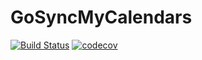 # GoSyncMyCalendars

[![Build Status](https://travis-ci.com/TetAlius/GoSyncMyCalendars.svg?token=yzvUuJkfxjU5yMcMYcdq&branch=master)](https://travis-ci.com/TetAlius/GoSyncMyCalendars)
[![codecov](https://codecov.io/gh/TetAlius/GoSyncMyCalendars/branch/master/graph/badge.svg?token=dkwvwfDqdA)](https://codecov.io/gh/TetAlius/GoSyncMyCalendars)
